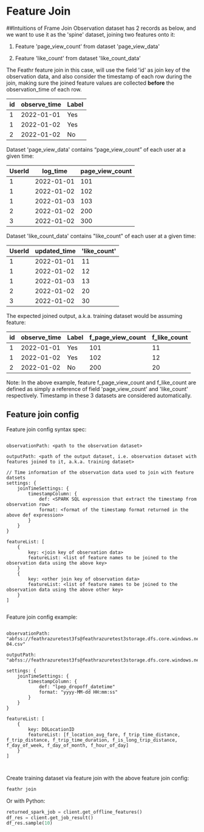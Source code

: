 # Feature Join
##Intuitions of Frame Join
Observation dataset has 2 records as below, and we want to use it as the 'spine' dataset, joining two 
features onto it:

1) Feature 'page_view_count' from dataset 'page_view_data'

2) Feature 'like_count' from dataset 'like_count_data' 

The Feathr feature join in this case, will use the field 'id' as join key of the observation data,
and also consider the timestamp of each row during the join, making sure the joined feature values are 
collected **before** the observation_time of each row.

| id | observe_time | Label 
| --- | --- | --- 
| 1 | 2022-01-01 | Yes 
| 1 | 2022-01-02 | Yes 
| 2 | 2022-01-02 | No 


Dataset 'page_view_data' contains “page_view_count” of each user at a given time:

| UserId | log_time | page_view_count |
| --- | --- | --- | 
|1 | 2022-01-01 | 101 |
|1 | 2022-01-02 | 102 |
|1 | 2022-01-03 | 103 |
|2 | 2022-01-02 | 200 |
|3 | 2022-01-02 | 300 |


Dataset 'like_count_data' contains "like_count" of each user at a given time:

| UserId | updated_time | 'like_count' |
| --- | --- | --- | 
|1 | 2022-01-01 | 11 |
|1 | 2022-01-02 | 12 |
|1 | 2022-01-03 | 13 |
|2 | 2022-01-02 | 20 |
|3 | 2022-01-02 | 30 |

The expected joined output, a.k.a. training dataset would be assuming feature:

| id | observe_time | Label | f_page_view_count | f_like_count|
| --- | --- | --- | --- | --- |
|1 | 2022-01-01 | Yes | 101 | 11 |
|1 | 2022-01-02 | Yes | 102 | 12 |
|2 | 2022-01-02 | No | 200 | 20

Note: In the above example, feature f_page_view_count and f_like_count are defined as simply a reference of field
'page_view_count' and 'like_count' respectively. Timestamp in these 3 datasets are considered automatically.

## Feature join config

Feature join config syntax spec:

```

observationPath: <path to the observation dataset>
        
outputPath: <path of the output dataset, i.e. observation dataset with features joined to it, a.k.a. training dataset>
        
// Time information of the observation data used to join with feature datsets
settings: {
    joinTimeSettings: {
        timestampColumn: {
            def: <SPARK SQL expression that extract the timestamp from observation row>
            format: <format of the timestamp format returned in the above def expression>
        }
    }
}

featureList: [
    {
        key: <join key of observation data>
        featureList: <list of feature names to be joined to the observation data using the above key>
    }
    {
        key: <other join key of observation data>
        featureList: <list of feature names to be joined to the observation data using the above other key>
    }
]


```

Feature join config example:

```

observationPath: "abfss://feathrazuretest3fs@feathrazuretest3storage.dfs.core.windows.net/demo_data/green_tripdata_2020-04.csv"
        
outputPath: "abfss://feathrazuretest3fs@feathrazuretest3storage.dfs.core.windows.net/demo_data/output.avro"
        
settings: {
    joinTimeSettings: {
        timestampColumn: {
            def: "lpep_dropoff_datetime"
            format: "yyyy-MM-dd HH:mm:ss"
        }
    }
}

featureList: [
    {
        key: DOLocationID
        featureList: [f_location_avg_fare, f_trip_time_distance, f_trip_distance, f_trip_time_duration, f_is_long_trip_distance, f_day_of_week, f_day_of_month, f_hour_of_day]
    }
]



```



Create training dataset via feature join with the above feature join config:
```bash
feathr join
```
Or with Python:
```python
returned_spark_job = client.get_offline_features()
df_res = client.get_job_result()
df_res.sample(10)
```


